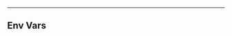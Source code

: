 <!-- Space: BaseTemplate -->
<!-- Parent: Project -->
<!-- Title: Env Vars -->

<!-- Label: BaseTemplate -->
<!-- Label: Project -->
<!-- Label: Env Vars -->
<!-- Include: docs/disclaimer.md -->
<!-- Include: ac:toc -->

---

## Env Vars
